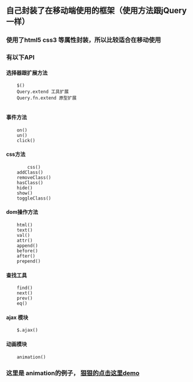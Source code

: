 ## 自己封装了在移动端使用的框架（使用方法跟jQuery一样）
### 使用了html5 css3 等属性封装，所以比较适合在移动使用

### 有以下API

#### 选择器跟扩展方法
```
	$()
	Query.extend 工具扩展
	Query.fn.extend 原型扩展
	
```
#### 事件方法
```
	on()
	un()
	click()
```
#### css方法
```
		css()
	addClass()
	removeClass()
	hasClass()
	hide()
	show()
	toggleClass()
```
#### dom操作方法
```
	html()
	text()
	val()
	attr()
	append()
	before()
	after()
	prepend()
```
#### 查找工具
```
	find()
	next()
	prev()
	eq()
```
#### ajax 模块
```
	$.ajax()
```
#### 动画模块
```
	animation()
```

### 这里是 animation的例子， <a href="https://newyoung21.github.io/query-/">狠狠的点击这里demo</a>